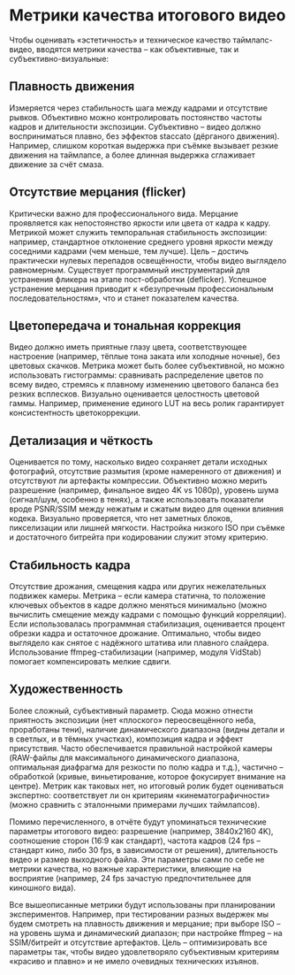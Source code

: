 # Метрики качества итогового видео

Чтобы оценивать «эстетичность» и техническое качество таймлапс-видео, вводятся метрики качества – как объективные, так и субъективно-визуальные:

## Плавность движения

Измеряется через стабильность шага между кадрами и отсутствие рывков. Объективно можно контролировать постоянство частоты кадров и длительности экспозиции. Субъективно – видео должно восприниматься плавно, без эффектов staccato (дёрганого движения). Например, слишком короткая выдержка при съёмке вызывает резкие движения на таймлапсе, а более длинная выдержка сглаживает движение за счёт смаза.

## Отсутствие мерцания (flicker)

Критически важно для профессионального вида. Мерцание проявляется как непостоянство яркости или цвета от кадра к кадру. Метрикой может служить темпоральная стабильность экспозиции: например, стандартное отклонение среднего уровня яркости между соседними кадрами (чем меньше, тем лучше). Цель – достичь практически нулевых перепадов освещённости, чтобы видео выглядело равномерным. Существует программный инструментарий для устранения фликера на этапе пост-обработки (deflicker). Успешное устранение мерцания приводит к «безупречным профессиональным последовательностям», что и станет показателем качества.

## Цветопередача и тональная коррекция

Видео должно иметь приятные глазу цвета, соответствующее настроение (например, тёплые тона заката или холодные ночные), без цветовых скачков. Метрика может быть более субъективной, но можно использовать гистограммы: сравнивать распределение цветов по всему видео, стремясь к плавному изменению цветового баланса без резких всплесков. Визуально оценивается целостность цветовой гаммы. Например, применение единого LUT на весь ролик гарантирует консистентность цветокоррекции.

## Детализация и чёткость

Оценивается по тому, насколько видео сохраняет детали исходных фотографий, отсутствие размытия (кроме намеренного от движения) и отсутствуют ли артефакты компрессии. Объективно можно мерить разрешение (например, финальное видео 4K vs 1080p), уровень шума (сигнал/шум, особенно в тенях), а также использовать показатели вроде PSNR/SSIM между нежатым и сжатым видео для оценки влияния кодека. Визуально проверяется, что нет заметных блоков, пикселизации или лишней мягкости. Настройка низкого ISO при съёмке и достаточного битрейта при кодировании служит этому критерию.

## Стабильность кадра

Отсутствие дрожания, смещения кадра или других нежелательных подвижек камеры. Метрика – если камера статична, то положение ключевых объектов в кадре должно меняться минимально (можно вычислить смещение между кадрами с помощью функций корреляции). Если использовалась программная стабилизация, оценивается процент обрезки кадра и остаточное дрожание. Оптимально, чтобы видео выглядело как снятое с надёжного штатива или плавного слайдера. Использование ffmpeg-стабилизации (например, модуля VidStab) помогает компенсировать мелкие сдвиги.

## Художественность

Более сложный, субъективный параметр. Сюда можно отнести приятность экспозиции (нет «плоского» переосвещённого неба, проработаны тени), наличие динамического диапазона (видны детали и в светлых, и в тёмных участках), композиция кадра и эффект присутствия. Часто обеспечивается правильной настройкой камеры (RAW-файлы для максимального динамического диапазона, оптимальная диафрагма для резкости по полю кадра и т.д.), частично – обработкой (кривые, виньетирование, которое фокусирует внимание на центре). Метрик как таковых нет, но итоговый ролик будет оцениваться экспертно: соответствует ли он критериям «кинематографичности» (можно сравнить с эталонными примерами лучших таймлапсов).

Помимо перечисленного, в отчёте будут упоминаться технические параметры итогового видео: разрешение (например, 3840x2160 4K), соотношение сторон (16:9 как стандарт), частота кадров (24 fps – стандарт кино, либо 30 fps, в зависимости от решения), длительность видео и размер выходного файла. Эти параметры сами по себе не метрики качества, но важные характеристики, влияющие на восприятие (например, 24 fps зачастую предпочтительнее для киношного вида).

Все вышеописанные метрики будут использованы при планировании экспериментов. Например, при тестировании разных выдержек мы будем смотреть на плавность движения и мерцание; при выборе ISO – на уровень шума и динамический диапазон; при настройке ffmpeg – на SSIM/битрейт и отсутствие артефактов. Цель – оптимизировать все параметры так, чтобы видео удовлетворяло субъективным критериям «красиво и плавно» и не имело очевидных технических изъянов.
